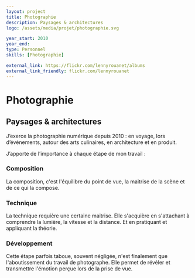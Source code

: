 ```yaml
---
layout: project
title: Photographie
description: Paysages & architectures
logo: /assets/media/projet/photographie.svg

year_start: 2010
year_end: 
type: Personnel
skills: [Photographie]

external_link: https://flickr.com/lennyrouanet/albums
external_link_friendly: flickr.com/lennyrouanet
---
```


# Photographie

## Paysages & architectures

J’exerce la photographie numérique depuis 2010 : en voyage, lors d’événements, autour des arts culinaires, en architecture et en produit.

J’apporte de l’importance à chaque étape de mon travail :

### Composition

La composition, c'est l'équilibre du point de vue, la maitrise de la scène et de ce qui la compose.


### Technique

La technique requière une certaine maitrise.
Elle s'acquière en s'attachant à comprendre la lumière, la vitesse et la distance.
Et en pratiquant et appliquant la théorie.


### Développement

Cette étape parfois taboue, souvent négligée, n'est finalement que l'aboutissement du travail de photographe.
Elle permet de révéler et transmettre l'émotion perçue lors de la prise de vue.
